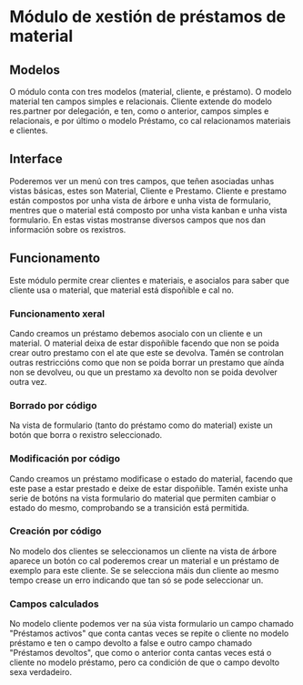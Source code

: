 # Módulo de xestión de préstamos de material
## Modelos
O módulo conta con tres modelos (material, cliente, e préstamo). O modelo material ten campos simples e relacionais. Cliente extende do modelo res.partner por delegación, e ten, como o anterior, campos simples e relacionais, e por último o modelo Préstamo, co cal relacionamos materiais e clientes.

## Interface
Poderemos ver un menú con tres campos, que teñen asociadas unhas vistas básicas, estes son Material, Cliente e Prestamo. Cliente e prestamo están compostos por unha vista de árbore e unha vista de formulario, mentres que o material está composto por unha vista kanban e unha vista formulario.
En estas vistas mostranse diversos campos que nos dan información sobre os rexistros. 

## Funcionamento
Este módulo permite crear clientes e materiais, e asocialos para saber que cliente usa o material, que material está dispoñible e cal no.

### Funcionamento xeral
Cando creamos un préstamo debemos asocialo con un cliente e un material. O material deixa de estar dispoñible facendo que non se poida crear outro prestamo con el ate que este se devolva. Tamén se controlan outras restriccións como que non se poida borrar un prestamo que aínda non se devolveu, ou que un prestamo xa devolto non se poida devolver outra vez.

### Borrado por código
Na vista de formulario (tanto do préstamo como do material) existe un botón que borra o rexistro seleccionado.

### Modificación por código
Cando creamos un préstamo modificase o estado do material, facendo que este pase a estar prestado e deixe de estar dispoñible.
Tamén existe unha serie de botóns na vista formulario do material que permiten cambiar o estado do mesmo, comprobando se a transición está permitida. 

### Creación por código
No modelo dos clientes se seleccionamos un cliente na vista de árbore aparece un botón co cal poderemos crear un material e un préstamo de exemplo para este cliente. Se se selecciona máis dun cliente ao mesmo tempo crease un erro indicando que tan só se pode seleccionar un.

### Campos calculados
No modelo cliente podemos ver na súa vista formulario un campo chamado "Préstamos activos" que conta cantas veces se repite o cliente no modelo préstamo e ten o campo devolto a false e outro campo chamado "Préstamos devoltos", que como o anterior conta cantas veces está o cliente no modelo préstamo, pero ca condición de que o campo devolto sexa verdadeiro.